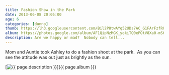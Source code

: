 ```yaml
---
title: Fashion Show in the Park
date: 2013-06-08 20:05:00
age: 6
categories: [dunno]
thumb: https://lh3.googleusercontent.com/Bil2P8twAYq52UDs7AC_G1FArFzfRU6AGacEw6k4zDz3mHUhNoKtR_o0RroRqmf5tDnVeQdF0dzkbo_yMFTfGP64-OQEhsMI82-YMjDMjSwduldn3oV2uwxiqx1lOgnPG2nPT4rncbZBfNMoLqXTi7vtly7nCc3RcDAjG5JU1l0LNQRbylYPjawV4bqUNGv06C6vHJh7OFV7PrL5anJSikqDlpFii_tgaJ4ycMmVc51lYB2UYQce2quTXMCBXDYMjNpkrVdxmDOMvG6huPpSYVrbutqIv0I252krYjQ_-J0-SRxZKiYEZ4Jj3ZJ0029hhUrGbJryk0fISCtSklahD_XsxV2otQgXrQUkJodBQlLdFwVfIHQWgMdxldt96kX1Uw2jRjv_SfFdwoQRg93a1tgOQoMu5ysCrCKmcX2SbdOevozQ9kmWQNxUmcH7d0DNpf7RpqeKX2-I6PI6JJKboJuAuhro40ZNcyTgvXRVtinNR3A7rHjXd5PaBxqvZttuP6vKMOvbJiQgzWqcprGzpJxz-L4TGVyRXMBjVJIFRfQgTCbLOcjnOCmRmUHE6m0gifT37UiqafuOqhJqFKqhRwMmHXc_Uc8uuy2DiKH4t__kASi9m1bcIm7Jw7wsrirrcPfTEIxfhAjS49JZe-XPbio-rw=w972-h730-no
album: https://photos.google.com/album/AF1QipNzMGK_yokiTQ0ePOtV8Xa0-mS61beS-8q6WCZo?key=CIy10Mi-n5OFIQ
description: Are we happy or mad?  Nobody can tell...
---
```

Mom and Auntie took Ashley to do a fashion shoot at the park.  As you can see the attitude was out just as brightly as the sun.

[<img src="{{ page.thumb }}" alt="{{ page.description }}" class="wyseguys-album"/>]({{ page.album }})